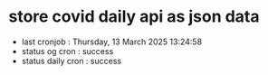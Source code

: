 # store covid daily api as json data

- last cronjob : Thursday, 13 March 2025 13:24:58
- status og cron : success
- status daily cron : success
      
      